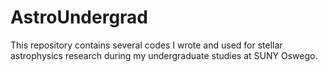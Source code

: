 # AstroUndergrad
This repository contains several codes I wrote and used for stellar astrophysics research during my undergraduate studies at SUNY Oswego.
